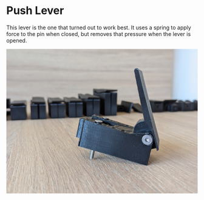 # Push Lever

This lever is the one that turned out to work best. It uses a spring to apply force to the pin when closed, but removes that pressure when the lever is opened.

![](push-lever.jpg)
